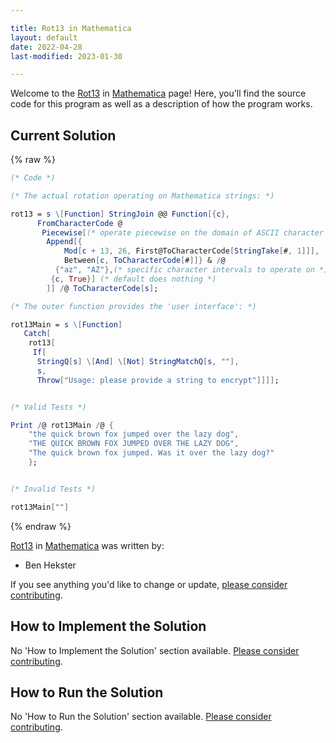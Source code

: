 ```yaml
---

title: Rot13 in Mathematica
layout: default
date: 2022-04-28
last-modified: 2023-01-30

---
```


Welcome to the [Rot13](https://sampleprograms.io/projects/rot13) in [Mathematica](https://sampleprograms.io/languages/mathematica) page! Here, you'll find the source code for this program as well as a description of how the program works.

## Current Solution

{% raw %}

```mathematica
(* Code *)

(* The actual rotation operating on Mathematica strings: *)

rot13 = s \[Function] StringJoin @@ Function[{c},
      FromCharacterCode @
       Piecewise[(* operate piecewise on the domain of ASCII character codes *)
        Append[{
            Mod[c + 13, 26, First@ToCharacterCode[StringTake[#, 1]]],
            Between[c, ToCharacterCode[#]]} & /@
          {"az", "AZ"},(* specific character intervals to operate on *)
         {c, True}] (* default does nothing *)
        ]] /@ ToCharacterCode[s];

(* The outer function provides the 'user interface': *)

rot13Main = s \[Function]
   Catch[
    rot13[
     If[
      StringQ[s] \[And] \[Not] StringMatchQ[s, ""],
      s,
      Throw["Usage: please provide a string to encrypt"]]]];


(* Valid Tests *)

Print /@ rot13Main /@ {
    "the quick brown fox jumped over the lazy dog",
    "THE QUICK BROWN FOX JUMPED OVER THE LAZY DOG",
    "The quick brown fox jumped. Was it over the lazy dog?"
    };


(* Invalid Tests *)

rot13Main[""]
```

{% endraw %}

[Rot13](https://sampleprograms.io/projects/rot13) in [Mathematica](https://sampleprograms.io/languages/mathematica) was written by:

- Ben Hekster

If you see anything you'd like to change or update, [please consider contributing](https://github.com/TheRenegadeCoder/sample-programs).

## How to Implement the Solution

No 'How to Implement the Solution' section available. [Please consider contributing](https://github.com/TheRenegadeCoder/sample-programs-website).

## How to Run the Solution

No 'How to Run the Solution' section available. [Please consider contributing](https://github.com/TheRenegadeCoder/sample-programs-website).